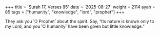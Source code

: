 +++
title = 'Surah 17, Verses 85'
date = '2025-08-27'
weight = 2114
ayah = 85
tags = ["humanity", "knowledge", "lord", "prophet"]
+++

They ask you ˹O Prophet˺ about the spirit. Say, “Its nature is known only to my Lord, and you ˹O humanity˺ have been given but little knowledge.”